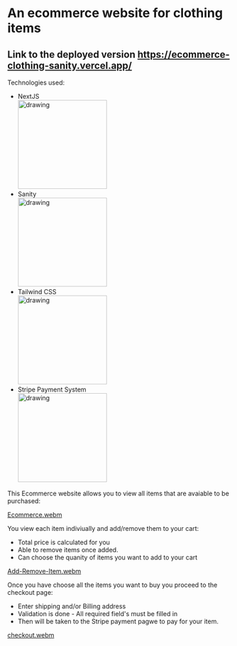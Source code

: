 # An ecommerce website for clothing items
## Link to the deployed version https://ecommerce-clothing-sanity.vercel.app/

Technologies used:
 * NextJS </br> <img src="https://miro.medium.com/v2/resize:fit:720/format:webp/1*gxOA6-EF8P8vnYdk3Bc9bg.png" alt="drawing" width="200"/>
 * Sanity </br> <img src="https://assets.website-files.com/5c8bce998bdcd3b7371625fa/624376c93c16bcd235c4c07d_sanity-logo.png" alt="drawing" width="200" />
 * Tailwind CSS </br> <img src="https://miro.medium.com/max/1400/1*oPL8C-i04sqAUoOS_da9aA.jpeg" alt="drawing" width="200"/>
 * Stripe Payment System </br> <img src="https://upload.wikimedia.org/wikipedia/commons/thumb/b/ba/Stripe_Logo%2C_revised_2016.svg/2560px-Stripe_Logo%2C_revised_2016.svg.png" alt="drawing" width="200"/>

This Ecommerce website allows you to view all items that are avaiable to be purchased:

[Ecommerce.webm](https://user-images.githubusercontent.com/52546401/218201211-ddf559d3-9995-49fc-bbc3-b41cc96dd100.webm)

You view each item indiviually and add/remove them to your cart:
 * Total price is calculated for you
 * Able to remove items once added.
 * Can choose the quanity of items you want to add to your cart

[Add-Remove-Item.webm](https://user-images.githubusercontent.com/52546401/218203424-4369499d-ae1f-4432-a0c9-3ca4d92aa5f2.webm)

Once you have choose all the items you want to buy you proceed to the checkout page:
 * Enter shipping and/or Billing address
 * Validation is done - All required field's must be filled in
 * Then will be taken to the Stripe payment pagwe to pay for your item.
 

[checkout.webm](https://user-images.githubusercontent.com/52546401/218204172-b48ac245-cd6d-44b5-969e-935bf12879be.webm)
